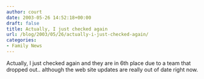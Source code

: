 ```yaml
---
author: court
date: 2003-05-26 14:52:18+00:00
draft: false
title: Actually, I just checked again
url: /blog/2003/05/26/actually-i-just-checked-again/
categories:
- Family News
---
```


Actually, I just checked again and they are in 6th place due to a team that dropped out.. although the web site updates are really out of date right now.

